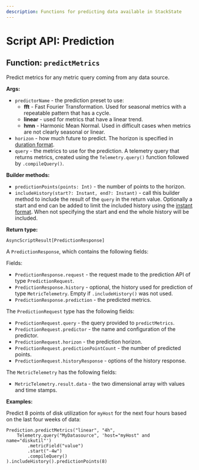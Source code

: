 ```yaml
---
description: Functions for predicting data available in StackState
---
```


# Script API: Prediction

## Function: `predictMetrics`

Predict metrics for any metric query coming from any data source.

**Args:**

* `predictorName` - the prediction preset to use: 
    - **fft** - Fast Fourier Transformation. Used for seasonal metrics with a repeatable pattern that has a cycle.
    - **linear** - used for metrics that have a linear trend.
    - **hmn** - Harmonic Mean Normal. Used in difficult cases when metrics are not clearly seasonal or linear.
* `horizon` - how much future to predict. The horizon is specified in [duration format](/develop/reference/scripting/script-apis/time.md).
* `query` - the metrics to use for the prediction. A telemetry query that returns metrics, created using the `Telemetry.query()` function followed by `.compileQuery()`.

**Builder methods:**

* `predictionPoints(points: Int)` - the number of points to the horizon.
* `includeHistory(start?: Instant, end?: Instant)` - call this builder method to include the result of the `query` in the return value. Optionally a start and end can be added to limit the included history using the [instant format](/develop/reference/scripting/script-apis/time.md). When not specifying the start and end the whole history will be included.

**Return type:**

`AsyncScriptResult[PredictionResponse]`

A `PredictionResponse`, which contains the following fields:

Fields:

* `PredictionResponse.request` - the request made to the prediction API of type `PredictionRequest`.
* `PredictionResponse.history` - optional, the history used for prediction of type `MetricTelemetry`. Empty if `.includeHistory()` was not used.
* `PredictionResponse.prediction` - the predicted metrics.

The `PredictionRequest` type has the following fields:

* `PredictionRequest.query` - the query provided to `predictMetrics`.
* `PredictionRequest.predictor` - the name and configuration of the predictor.
* `PredictionRequest.horizon` - the prediction horizon.
* `PredictionRequest.predictionPointCount` - the number of predicted points.
* `PredictionRequest.historyResponse` - options of the history response.

The `MetricTelemetry` has the following fields:

* `MetricTelemetry.result.data` - the two dimensional array with values and time stamps.

**Examples:**

Predict 8 points of disk utilization for `myHost` for the next four hours based on the last four weeks of data:

```text
Prediction.predictMetrics("linear", "4h",
    Telemetry.query("MyDatasource", 'host="myHost" and name="diskutil"')
        .metricField("value")
        .start("-4w")
        .compileQuery()
).includeHistory().predictionPoints(8)
```
